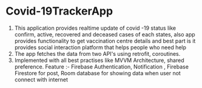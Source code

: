 # Covid-19TrackerApp
1. This application provides realtime update of covid -19 status like
confirm, active, recovered and deceased cases of each states, also
app provides functionality to get vaccination centre details and
best part is it provides social interaction platform that helps people who need help
2. The app fetches the data from two API's using retrofit, coroutines.
3. Implemented with all best practises like MVVM Architecture, shared preference. Feature :- Firebase Authentication, Notification , Firebase
Firestore for post, Room database for showing data when user not connect with internet
